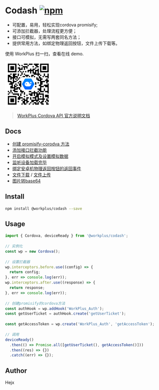 # Codash <a href="https://www.npmjs.com/package/@workplus/codash"><img alt="npm" src="https://img.shields.io/npm/v/@workplus/codash.svg?style=flat-square"></a>

* 可配置，易用，轻松实现cordova promisify;
* 可添加拦截器，处理流程更方便；
* 接口可模拟，无需写两套同名方法；
* 提供常用方法，如绑定物理返回按钮，文件上传下载等。

使用 WorkPlus 扫一扫，查看在线 demo.

<img src="https://github.com/WorkPlusFE/codash/blob/master/design/qr-code.png" width="150" height="150" alt="demo-link" />

> [WorkPlus Cordova API 官方说明文档](https://cordova-apidocs3.workplus.io/)

## Docs

* [创建 promisify-corodva 方法](https://github.com/WorkPlusFE/codash/blob/master/docs/core.md#cordova--constructor)
* [添加接口拦截功能](https://github.com/WorkPlusFE/codash/blob/master/docs/core.md#%E6%B7%BB%E5%8A%A0%E6%8B%A6%E6%88%AA%E5%99%A8)
* [开启模拟模式及设置模拟数据](https://github.com/WorkPlusFE/codash/blob/master/docs/core.md#%E6%8E%A5%E5%8F%A3%E6%A8%A1%E6%8B%9F)
* [监听设备加载完毕](https://github.com/WorkPlusFE/codash/blob/master/docs/base.md#deviceready)
* [绑定安卓机物理返回按钮的返回事件](https://github.com/WorkPlusFE/codash/blob/master/docs/base.md#bindbackevent)
* [文件下载](https://github.com/WorkPlusFE/codash/blob/master/docs/base.md#filedownload) / [文件上传](https://github.com/WorkPlusFE/codash/blob/master/docs/file.md#fileupload)
* [图片转base64](https://github.com/WorkPlusFE/codash/blob/master/docs/file.md#tobase64)

## Install

```bash
npm install @workplus/codash --save 
```

## Usage

```js
import { Cordova, deviceReady } from '@workplus/codash';

// 实例化
const wp = new Cordova();

// 设置拦截器
wp.interceptors.before.use((config) => {
  return config;
}, err => console.log(err));
wp.interceptors.after.use((response) => {
  return response;
}, err => console.log(err));

// 创建promisify的cordova方法
const authHook = wp.addHook('WorkPlus_Auth');
const getUserTicket = authHook.create('getUserTicket');

const getAccessToken = wp.create('WorkPlus_Auth', 'getAccessToken');

// 调用
deviceReady()
  .then(() => Promise.all([getUserTicket(), getAccessToken()]))
  .then((res) => {})
  .catch((err) => {});

```

## Author

Hejx
